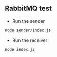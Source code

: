 ## RabbitMQ test

- Run the sender
```sh
node sender/index.js
```

- Run the receiver

```sh
node index.js
```
